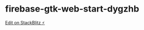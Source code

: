 # firebase-gtk-web-start-dygzhb

[Edit on StackBlitz ⚡️](https://stackblitz.com/edit/firebase-gtk-web-start-dygzhb)